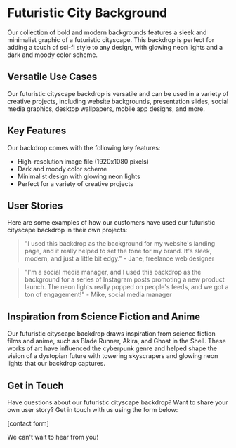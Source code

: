 <!--font:Poppins-->

# Futuristic City Background

Our collection of bold and modern backgrounds features a sleek and minimalist graphic of a futuristic cityscape. This backdrop is perfect for adding a touch of sci-fi style to any design, with glowing neon lights and a dark and moody color scheme.

## Versatile Use Cases

Our futuristic cityscape backdrop is versatile and can be used in a variety of creative projects, including website backgrounds, presentation slides, social media graphics, desktop wallpapers, mobile app designs, and more.

## Key Features

Our backdrop comes with the following key features:

- High-resolution image file (1920x1080 pixels)
- Dark and moody color scheme
- Minimalist design with glowing neon lights
- Perfect for a variety of creative projects

## User Stories

Here are some examples of how our customers have used our futuristic cityscape backdrop in their own projects:

> "I used this backdrop as the background for my website's landing page, and it really helped to set the tone for my brand. It's sleek, modern, and just a little bit edgy." - Jane, freelance web designer

> "I'm a social media manager, and I used this backdrop as the background for a series of Instagram posts promoting a new product launch. The neon lights really popped on people's feeds, and we got a ton of engagement!" - Mike, social media manager

## Inspiration from Science Fiction and Anime

Our futuristic cityscape backdrop draws inspiration from science fiction films and anime, such as Blade Runner, Akira, and Ghost in the Shell. These works of art have influenced the cyberpunk genre and helped shape the vision of a dystopian future with towering skyscrapers and glowing neon lights that our backdrop captures.

## Get in Touch

Have questions about our futuristic cityscape backdrop? Want to share your own user story? Get in touch with us using the form below:

[contact form]

We can't wait to hear from you!

<!--

Write me content for website with wallpaper which alt text is:

"A minimalist graphic of a futuristic cityscape, with glowing neon lights and a dark and moody color scheme."

The name/title of the page should not be 1:1 copy of the alt text but rather a real content of the website which is using this wallpaper.

- Use markdown format 
- Start with heading
- Heading should be short and concise
- The content should look like a real website 
- The website should not be about the wallpaper, wallpaper is just a related background
- Heading should be contain work "wallpaper" or "background"
- Include real sections like references, contact, user stories, etc. use things relevant to the page purpose.
- Feel free to use structure like headings, bullets, numbering, blockquotes, paragraphs, horizontal lines, etc.
- You can use formatting like bold or _italic_
- You can include UTF-8 emojis
- Links should be only #hash anchors (and you can refer to the document itself)
- Do not include images


---


# Futuristic Cityscape Wallpaper for Your Creative Projects

Looking for a sleek and modern background for your next project? Look no further than our minimalist graphic of a futuristic cityscape. With glowing neon lights and a dark and moody color scheme, this wallpaper is perfect for adding a touch of sci-fi style to any design.

## Use Cases

Our futuristic cityscape wallpaper is perfect for a variety of creative projects, including:

- Website backgrounds
- Presentation slides
- Social media graphics
- Desktop wallpapers
- Mobile app designs
- And more!

## Features

Our wallpaper comes with the following features:

- High-resolution image file (1920x1080 pixels)
- Dark and moody color scheme
- Minimalist design with glowing neon lights
- Perfect for a variety of creative projects

## User Stories

Here are some examples of how our customers have used our futuristic cityscape wallpaper in their own projects:

> "I used this wallpaper as the background for my website's landing page, and it really helped to set the tone for my brand. It's sleek, modern, and just a little bit edgy." - Jane, freelance web designer

> "I'm a social media manager, and I used this wallpaper as the background for a series of Instagram posts promoting a new product launch. The neon lights really popped on people's feeds, and we got a ton of engagement!" - Mike, social media manager

## References

Want to learn more about the inspiration behind our futuristic cityscape wallpaper? Check out these references:

- [Blade Runner (1982)](#blade-runner)
- [Akira (1988)](#akira)
- [Ghost in the Shell (1995)](#ghost-in-the-shell)

### Blade Runner

Blade Runner is a classic science fiction film that takes place in a dystopian future where replicants (bioengineered beings) are hunted down by special police units known as "Blade Runners." The film's iconic cityscape, with its towering skyscrapers and glowing neon lights, served as a major inspiration for our wallpaper.

### Akira

Akira is a groundbreaking anime film set in Neo-Tokyo, a futuristic city rebuilt after a devastating World War III. The film's stunning animation and detailed cityscapes helped to popularize the cyberpunk genre, which heavily influenced our wallpaper.

### Ghost in the Shell

Ghost in the Shell is a cyberpunk manga series that follows a group of elite hackers and law enforcement officers as they investigate cyber crimes in a future where humans can connect their minds directly to the internet. The series' intricate world-building and detailed depictions of futuristic cities were a major influence on our wallpaper.

## Contact Us

Have questions about our futuristic cityscape wallpaper? Want to share your own user story? Get in touch with us using the form below:

[contact form]

We can't wait to hear from you!


---


Heading should not include word "wallpaper". The website should not be about the wallpaper itself, wallpaper is just a related background, rewrite whole content.


---


# Futuristic Cityscape: A Bold and Modern Backdrop for Your Creative Projects

Welcome to our collection of bold and modern backgrounds, featuring a sleek and minimalist graphic of a futuristic cityscape. With glowing neon lights and a dark and moody color scheme, this backdrop is perfect for adding a touch of sci-fi style to any design.

## Use Cases

Our futuristic cityscape backdrop is versatile and can be used in a variety of creative projects, including:

- Website backgrounds
- Presentation slides
- Social media graphics
- Desktop wallpapers
- Mobile app designs
- And more!

## Features

Our backdrop comes with the following features:

- High-resolution image file (1920x1080 pixels)
- Dark and moody color scheme
- Minimalist design with glowing neon lights
- Perfect for a variety of creative projects

## User Stories

Here are some examples of how our customers have used our futuristic cityscape backdrop in their own projects:

> "I used this backdrop as the background for my website's landing page, and it really helped to set the tone for my brand. It's sleek, modern, and just a little bit edgy." - Jane, freelance web designer

> "I'm a social media manager, and I used this backdrop as the background for a series of Instagram posts promoting a new product launch. The neon lights really popped on people's feeds, and we got a ton of engagement!" - Mike, social media manager

## Inspiration

Our futuristic cityscape backdrop draws inspiration from classic science fiction films and anime, including:

- Blade Runner
- Akira
- Ghost in the Shell

These works of art have influenced the cyberpunk genre and helped shape the vision of a dystopian future with towering skyscrapers and glowing neon lights that our backdrop captures.

## Contact Us

Have questions about our futuristic cityscape backdrop? Want to share your own user story? Get in touch with us using the form below:

[contact form]

We can't wait to hear from you!


---


Heading is too long, rewrite whole content.


---


# Futuristic Cityscape: A Bold and Modern Backdrop for Your Creative Projects

Our collection of bold and modern backgrounds features a sleek and minimalist graphic of a futuristic cityscape. With glowing neon lights and a dark and moody color scheme, this backdrop is perfect for adding a touch of sci-fi style to any design.

## Versatile Use Cases

Our futuristic cityscape backdrop is versatile and can be used in a variety of creative projects, including website backgrounds, presentation slides, social media graphics, desktop wallpapers, mobile app designs, and more.

## Key Features

Our backdrop comes with the following key features:

- High-resolution image file (1920x1080 pixels)
- Dark and moody color scheme
- Minimalist design with glowing neon lights
- Perfect for a variety of creative projects

## User Stories

Here are some examples of how our customers have used our futuristic cityscape backdrop in their own projects:

> "I used this backdrop as the background for my website's landing page, and it really helped to set the tone for my brand. It's sleek, modern, and just a little bit edgy." - Jane, freelance web designer

> "I'm a social media manager, and I used this backdrop as the background for a series of Instagram posts promoting a new product launch. The neon lights really popped on people's feeds, and we got a ton of engagement!" - Mike, social media manager

## Inspiration from Classic Science Fiction Films and Anime

Our futuristic cityscape backdrop draws inspiration from classic science fiction films and anime, such as Blade Runner, Akira, and Ghost in the Shell. These works of art have influenced the cyberpunk genre and helped shape the vision of a dystopian future with towering skyscrapers and glowing neon lights that our backdrop captures.

## Contact Us

Have questions about our futuristic cityscape backdrop? Want to share your own user story? Get in touch with us using the form below:

[contact form]

We can't wait to hear from you!


---


Heading is too long, rewrite whole content.


---


# Futuristic Cityscape Backdrop for Creative Projects

Our collection of bold and modern backgrounds features a sleek and minimalist graphic of a futuristic cityscape. This backdrop is perfect for adding a touch of sci-fi style to any design, with glowing neon lights and a dark and moody color scheme.

## Versatile Use Cases

Our futuristic cityscape backdrop is versatile and can be used in a variety of creative projects, including website backgrounds, presentation slides, social media graphics, desktop wallpapers, mobile app designs, and more.

## Key Features

Our backdrop comes with the following key features:

- High-resolution image file (1920x1080 pixels)
- Dark and moody color scheme
- Minimalist design with glowing neon lights
- Perfect for a variety of creative projects

## User Stories

Here are some examples of how our customers have used our futuristic cityscape backdrop in their own projects:

> "I used this backdrop as the background for my website's landing page, and it really helped to set the tone for my brand. It's sleek, modern, and just a little bit edgy." - Jane, freelance web designer

> "I'm a social media manager, and I used this backdrop as the background for a series of Instagram posts promoting a new product launch. The neon lights really popped on people's feeds, and we got a ton of engagement!" - Mike, social media manager

## Inspiration from Science Fiction and Anime

Our futuristic cityscape backdrop draws inspiration from science fiction films and anime, such as Blade Runner, Akira, and Ghost in the Shell. These works of art have influenced the cyberpunk genre and helped shape the vision of a dystopian future with towering skyscrapers and glowing neon lights that our backdrop captures.

## Get in Touch

Have questions about our futuristic cityscape backdrop? Want to share your own user story? Get in touch with us using the form below:

[contact form]

We can't wait to hear from you!


---


Write me a Google font which is best fitting for the website.

Pick from the list:
- Futura
- Dancing Script
- Lobster
- Lato
- Inter
- Roboto
- Barlow Condensed
- Open Sans
- Great Vibes
- Raleway
- Playfair Display
- Poppins
- Exo 2
- Orbitron
- Alegreya
- Montserrat
- IBM Plex Sans


Write just the font name nothing else.


---


Poppins

-->
